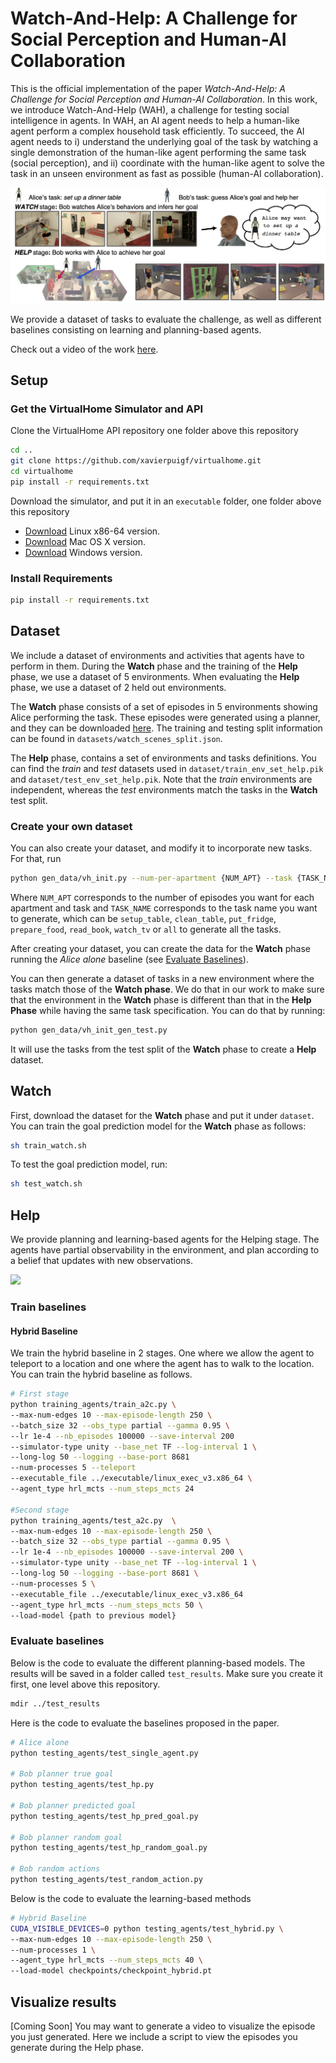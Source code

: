 # Watch-And-Help: A Challenge for Social Perception and Human-AI Collaboration




This is the official implementation of the paper *Watch-And-Help: A Challenge for Social Perception and Human-AI Collaboration*. In this work, we introduce Watch-And-Help (WAH), a challenge for testing social intelligence in agents. In WAH, an AI agent needs to help a human-like agent perform a complex household task efficiently. To succeed, the AI agent needs to i) understand the underlying goal of the task by watching a single demonstration of the human-like agent performing the same task (social perception), and ii) coordinate with the human-like agent to solve the task in an unseen environment as fast as possible (human-AI collaboration).

![](assets/cover_fig_final.png)

We provide a dataset of tasks to evaluate the challenge, as well as different baselines consisting on learning and planning-based agents.

Check out a video of the work [here](https://youtu.be/lrB4K2i8xPI).

## Setup
### Get the VirtualHome Simulator and API
Clone the VirtualHome API repository one folder above this repository

```bash
cd ..
git clone https://github.com/xavierpuigf/virtualhome.git
cd virtualhome
pip install -r requirements.txt
```

Download the simulator, and put it in an `executable` folder, one folder above this repository


- [Download](http://virtual-home.org/release/simulator/v2.0/linux_exec.zip) Linux x86-64 version.
- [Download](http://virtual-home.org/release/simulator/v2.0/macos_exec.zip) Mac OS X version.
- [Download](http://virtual-home.org/release/simulator/windows_exec.zip) Windows version.

### Install Requirements
```bash
pip install -r requirements.txt
```



## Dataset
We include a dataset of environments and activities that agents have to perform in them. During the **Watch** phase and the training of the **Help** phase, we use a dataset of 5 environments. When evaluating the **Help** phase, we use a dataset of 2 held out environments.

The **Watch** phase consists of a set of episodes in 5 environments showing Alice performing the task. These episodes were generated using a planner, and they can be downloaded [here](http://virtual-home.org/release/watch_and_help/watch_data.zip). The training and testing split information can be found in `datasets/watch_scenes_split.json`. 

The **Help** phase, contains a set of environments and tasks definitions. You can find the *train* and *test* datasets used in `dataset/train_env_set_help.pik` and `dataset/test_env_set_help.pik`. Note that the *train* environments are independent, whereas the *test* environments match the tasks in the **Watch** test split.


### Create your own dataset 
You can also create your dataset, and modify it to incorporate new tasks. For that, run

```bash
python gen_data/vh_init.py --num-per-apartment {NUM_APT} --task {TASK_NAME}
```
Where `NUM_APT` corresponds to the number of episodes you want for each apartment and task and `TASK_NAME` corresponds to the task name you want to generate, which can be `setup_table`, `clean_table`, `put_fridge`, `prepare_food`, `read_book`, `watch_tv` or `all` to generate all the tasks.

After creating your dataset, you can create the data for the **Watch** phase running the *Alice alone* baseline (see [Evaluate Baselines](#evaluate-baselines)).

You can then generate a dataset of tasks in a new environment where the tasks match those of the **Watch phase**. We do that in our work to make sure that the environment in the **Watch** phase is different than that in the **Help Phase** while having the same task specification. You can do that by running:

```bash
python gen_data/vh_init_gen_test.py
```

It will use the tasks from the test split of the **Watch** phase to create a **Help** dataset.



## Watch
First, download the dataset for the **Watch** phase and put it under `dataset`. 
You can train the goal prediction model for the **Watch** phase as follows:

```bash
sh train_watch.sh
```

To test the goal prediction model, run:

```bash
sh test_watch.sh
```

## Help
We provide planning and learning-based agents for the Helping stage. The agents have partial observability in the environment, and plan according to a belief that updates with new observations.

![](assets/collab_fig.gif)

### Train baselines

#### Hybrid Baseline
We train the hybrid baseline in 2 stages. One where we allow the agent to teleport to a location and one where the agent has to walk to the location. You can train the hybrid baseline as follows.

``` bash
# First stage
python training_agents/train_a2c.py \
--max-num-edges 10 --max-episode-length 250 \
--batch_size 32 --obs_type partial --gamma 0.95 \
--lr 1e-4 --nb_episodes 100000 --save-interval 200
--simulator-type unity --base_net TF --log-interval 1 \
--long-log 50 --logging --base-port 8681 
--num-processes 5 --teleport 
--executable_file ../executable/linux_exec_v3.x86_64 \
--agent_type hrl_mcts --num_steps_mcts 24

#Second stage
python training_agents/test_a2c.py  \
--max-num-edges 10 --max-episode-length 250 \
--batch_size 32 --obs_type partial --gamma 0.95 \
--lr 1e-4 --nb_episodes 100000 --save-interval 200 \
--simulator-type unity --base_net TF --log-interval 1 \
--long-log 50 --logging --base-port 8681 \
--num-processes 5 \
--executable_file ../executable/linux_exec_v3.x86_64 
--agent_type hrl_mcts --num_steps_mcts 50 \
--load-model {path to previous model}

```
### Evaluate baselines
Below is the code to evaluate the different planning-based models. The results will be saved in a folder called `test_results`. Make sure you create it first, one level above this repository. 

```bash
mdir ../test_results
```

Here is the code to evaluate the baselines proposed in the paper.
```bash
# Alice alone
python testing_agents/test_single_agent.py

# Bob planner true goal
python testing_agents/test_hp.py

# Bob planner predicted goal
python testing_agents/test_hp_pred_goal.py

# Bob planner random goal
python testing_agents/test_hp_random_goal.py

# Bob random actions
python testing_agents/test_random_action.py
```

Below is the code to evaluate the learning-based methods

```bash
# Hybrid Baseline
CUDA_VISIBLE_DEVICES=0 python testing_agents/test_hybrid.py \
--max-num-edges 10 --max-episode-length 250 \
--num-processes 1 \
--agent_type hrl_mcts --num_steps_mcts 40 \
--load-model checkpoints/checkpoint_hybrid.pt

```

## Visualize results
[Coming Soon]
You may want to generate a video to visualize the episode you just generated. Here we include a script to view the episodes you generate during the Help phase.
